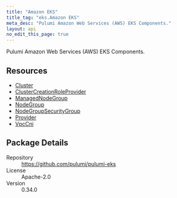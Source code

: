 ```yaml
---
title: "Amazon EKS"
title_tag: "eks.Amazon EKS"
meta_desc: "Pulumi Amazon Web Services (AWS) EKS Components."
layout: api
no_edit_this_page: true
---
```


<!-- WARNING: this file was generated by Pulumi Docs Generator. -->
<!-- Do not edit by hand unless you're certain you know what you are doing! -->

Pulumi Amazon Web Services (AWS) EKS Components.

<h2 id="resources">Resources</h2>
<ul class="api">
    <li><a href="cluster" title="Cluster"><span class="api-symbol api-symbol--resource"></span>Cluster</a></li>
    <li><a href="clustercreationroleprovider" title="ClusterCreationRoleProvider"><span class="api-symbol api-symbol--resource"></span>ClusterCreationRoleProvider</a></li>
    <li><a href="managednodegroup" title="ManagedNodeGroup"><span class="api-symbol api-symbol--resource"></span>ManagedNodeGroup</a></li>
    <li><a href="nodegroup" title="NodeGroup"><span class="api-symbol api-symbol--resource"></span>NodeGroup</a></li>
    <li><a href="nodegroupsecuritygroup" title="NodeGroupSecurityGroup"><span class="api-symbol api-symbol--resource"></span>NodeGroupSecurityGroup</a></li>
    <li><a href="provider" title="Provider"><span class="api-symbol api-symbol--resource"></span>Provider</a></li>
    <li><a href="vpccni" title="VpcCni"><span class="api-symbol api-symbol--resource"></span>VpcCni</a></li>
</ul>

<h2 id="package-details">Package Details</h2>
<dl class="package-details">
	<dt>Repository</dt>
	<dd><a href="https://github.com/pulumi/pulumi-eks">https://github.com/pulumi/pulumi-eks</a></dd>
	<dt>License</dt>
	<dd>Apache-2.0</dd>
	<dt>Version</dt>
	<dd>0.34.0</dd>
</dl>


